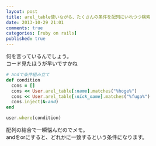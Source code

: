 ```yaml
---
layout: post
title: arel_table使いながら、たくさんの条件を配列にいれつつ検索
date: 2013-10-29 21:01
comments: true
categories: [ruby on rails]
published: true
---
```




何を言っているんでしょう。  
コード見たほうが早いですかね  

``` ruby
# andで条件組み立て
def condition
  cons = []
  cons << User.arel_table[:name].matches("%hoge%") 
  cons << User.arel_table[:nick_name].matches("%fuga%")
  cons.inject(&:and)
end

user.where(condition)
```

  
配列の結合で一瞬悩んだのでメモ。  
andをorにすると、どれかに一致するという条件になります。


